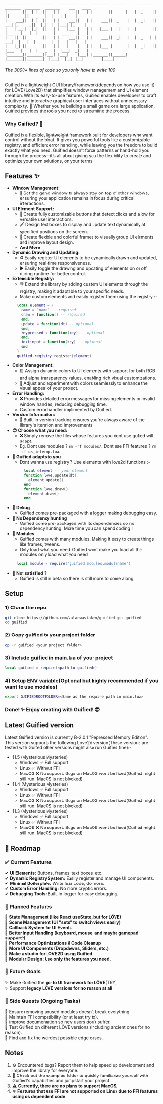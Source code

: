 ```
 _______  __   __  ___   _______  ___   _______  ______     _______  _______  _______  _______    ___   ____   
|       ||  | |  ||   | |       ||   | |       ||      |   |  _    ||       ||       ||   _   |  |   | |    |  
|    ___||  | |  ||   | |    ___||   | |    ___||  _    |  | |_|   ||    ___||_     _||  |_|  |  |___| |_    | 
|   | __ |  |_|  ||   | |   |___ |   | |   |___ | | |   |  |       ||   |___   |   |  |       |   ___    |   | 
|   ||  ||       ||   | |    ___||   | |    ___|| |_|   |  |  _   | |    ___|  |   |  |       |  |   |   |   | 
|   |_| ||       ||   | |   |    |   | |   |___ |       |  | |_|   ||   |___   |   |  |   _   |  |___|  _|   | 
|_______||_______||___| |___|    |___| |_______||______|   |_______||_______|  |___|  |__| |__|        |____|  

```
###### The 3000+ lines of code so you only have to write 100

Guified is a ~~lightweight~~ GUI library/framework(depends on how you use it) for LÖVE (Love2D) that simplifies window management and UI element creation. With its easy-to-use features, Guified enables developers to craft intuitive and interactive graphical user interfaces without unnecessary complexity. 🚀 Whether you're building a small game or a large application, Guified provides the tools you need to streamline the process.

### Why Guified? 🤷
Guified is a flexible, ~~lightweight~~ framework built for developers who want control without the bloat. It gives you powerful tools like a customizable registry, and efficient error handling, while leaving you the freedom to build exactly what you need. Guified doesn’t force patterns or hand-hold you through the process—it’s all about giving you the flexibility to create and optimize your own solutions, on your terms.

## Features ✨
- **Window Management:**
  - 📌 Set the game window to always stay on top of other windows, ensuring your application remains in focus during critical interactions.
- **UI Element Support:**
  - 🔘 Create fully customizable buttons that detect clicks and allow for versatile user interactions.
  - 🖍️ Design text boxes to display and update text dynamically at specified positions on the screen.
  - 🎨 Create flexible and colorful frames to visually group UI elements and improve layout design.
  - **And More**
- **Dynamic Drawing and Updating:**
  - ♻️ Easily register UI elements to be dynamically drawn and updated, ensuring real-time responsiveness.
  - ▶️ Easily toggle the drawing and updating of elements on or off during runtime for better control.
- **Extensible Registry:**
  - 🪧 Extend the library by adding custom UI elements through the registry, making it adaptable to your specific needs.
  - Make custom elements and easily register them using the registry :-
  ```lua
    local element = {
      name = "name" -- required
      draw = function() -- required
      end,
      update = function(dt) -- optional
      end,
      keypressed = function(key) -- optional
      end,
      textinput = function(key) -- optional
      end
    }
    guified.registry.register(element)
  ```
- **Color Management:**
  - 🟨 Assign dynamic colors to UI elements with support for both RGB and alpha transparency values, enabling rich visual customizations.
  - 🔹 Adjust and experiment with colors seamlessly to enhance the visual appeal of your project.
- **Error Handling:**
  - ❌ Provides detailed error messages for missing elements or invalid window handles, reducing debugging time.
  - Custom error handler implimented by Guified.
- **Version Information:**
  - 🔢 Built-in version tracking ensures you're always aware of the library's iteration and improvements.
- **😊 Choose what you need:**
  - ❌ Simply remove the files whose features you dont use gufied will adapt.
  - Eg. Dont use modules ? ```rm -rf modules/```. Dont use FFI features ? ```rm -rf os_interop.lua```.
- **🫵 Guified adapts to you**
  - Dont wanna use registry ? Use elements with love2d functions :-
    ```lua
      local element -- your element
      function love.update(dt)
        element.update()
      end
      function love.draw()
        element.draw()
      end
    ```
- **📜 Debug**
  - Guified comes pre-packaged with a [logger](https://github.com/Nykenik24/love2d-tools) making debugging easy.
- **🔫 No Dependency hunting**
  - Guified come pre-packaged with its dependencies so no dependency hunting. More time you can spend coding !
- **🧩 Modules**
  - Guified comes with many modules. Making it easy to create things like frames, tweens.
  - Only load what you need. Guified wont make you load all the modules only load what you need
  ```lua
    local module = require("guified.modules.modulename")
  ```
- **🤷 Not satisfied ?**
  - Guified is still in beta so there is still more to come along

## Setup
### 1) Clone the repo.
```bash
git clone https://github.com/zalanwastaken/guified.git guified
cd guified
```
### 2) Copy guified to your project folder
```bash
cp -r guified <your project folder>
```
### 3) Include guified in main.lua of your project
```lua
local guified = require(<path to guified>)
```
### 4) Setup ENV variable(Optional but highly recommended if you want to use modules)
```bash
export GUIFIEDROOTFOLDER=<Same as the require path in main.lua>
```
### Done! ✨ Enjoy creating with Guified! 😎

## Latest Guified version
Latest Guified version is currently B-2.0.1 "Repressed Memory Edition".<br>
This version supports the following Love2d version(These versions are tested with Guifed other versions might also run Guified fine):-
- 11.5 (Mysterious Mysteries)
  - Windows ✅ Full support
  - Linux ✅ Without FFI
  - MacOS ❌ No support. Bugs on MacOS wont be fixed(Guified might still run. MacOS is not blocked)
- 11.4 (Mysterious Mysteries)
  - Windows ✅ Full support
  - Linux ✅ Without FFI
  - MacOS ❌ No support. Bugs on MacOS wont be fixed(Guified might still run. MacOS is not blocked)
- 11.3 (Mysterious Mysteries)
  - Windows ✅ Full support
  - Linux ✅ Without FFI
  - MacOS ❌ No support. Bugs on MacOS wont be fixed(Guified might still run. MacOS is not blocked)

## 📍 Roadmap  

### ✅ **Current Features**  
✔ **UI Elements:** Buttons, frames, text boxes, etc.  
✔ **Dynamic Registry System:** Easily register and manage UI components.  
✔ **Minimal Boilerplate:** Write less code, do more.  
✔ **Custom Error Handling:** No more cryptic errors.  
✔ **Debugging Tools:** Built-in logger for easy debugging.    

### 🚀 **Planned Features**  
🔹 **State Management (like React useState, but for LÖVE)**  
🔹 **Scene Management (UI "sets" to switch views easily)**  
🔹 **Callback System for UI Events**  
🔹 **Better Input Handling (keyboard, mouse, and maybe gamepad support?)**  
🔹 **Performance Optimizations & Code Cleanup**  
🔹 **More UI Components (Dropdowns, Sliders, etc.)**  
🔹 **Make a studio for LOVE2D using Guified** <br>
🔹 **Modular Design: Use only the features you need.**

### 🔮 **Future Goals**  
✨ Make Guified the **go-to UI framework for LÖVE**(TRY)<br>
✨ Support **legacy LÖVE versions for no reason at all**<br>

### 🎯 **Side Quests (Ongoing Tasks)**
🔸 Ensure removing unused modules doesn’t break everything.<br>
🔸 Maintain FFI compatibility (or at least try to).<br>
🔸 Improve documentation so new users don’t suffer.<br>
🔸 Test Guified on different LÖVE versions (including ancient ones for no reason).<br>
🔸 Find and fix the weirdest possible edge cases.<br>

## Notes
1. ⚙️ Encountered bugs? Report them to help speed up development and improve the library for everyone.
2. 🔢 Check out the examples folder to quickly familiarize yourself with Guified's capabilities and jumpstart your project.
3. ⚠ **Currently, there are no plans to support MacOS.**
4. ❄ **Features that use FFI are not supported on Linux due to FFI features using os dependent code**
